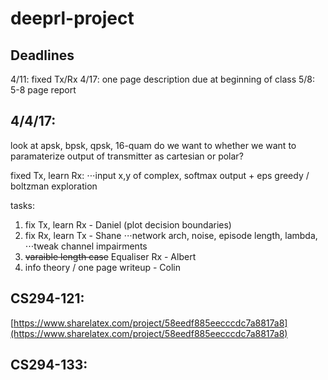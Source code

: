 # deeprl-project

## Deadlines

4/11: fixed Tx/Rx
4/17: one page description due at beginning of class
5/8: 5-8 page report


## 4/4/17:

look at apsk, bpsk, qpsk, 16-quam
do we want to whether we want to paramaterize output of transmitter as cartesian or polar?

fixed Tx, learn Rx:
⋅⋅⋅input x,y of complex, softmax output + eps greedy / boltzman exploration


tasks:
1. fix Tx, learn Rx - Daniel (plot decision boundaries)
2. fix Rx, learn Tx - Shane
⋅⋅⋅network arch, noise, episode length, lambda, 
⋅⋅⋅tweak channel impairments
4. ~~varaible length case~~ Equaliser Rx - Albert
5. info theory / one page writeup - Colin
	
## CS294-121: 
[https://www.sharelatex.com/project/58eedf885eecccdc7a8817a8](https://www.sharelatex.com/project/58eedf885eecccdc7a8817a8)
## CS294-133:
